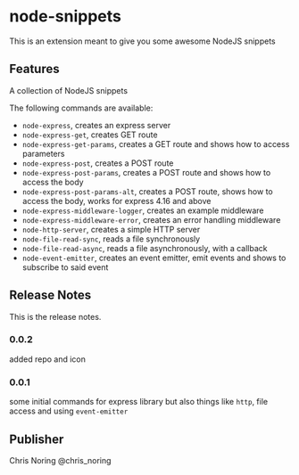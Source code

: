 # node-snippets

This is an extension meant to give you some awesome NodeJS snippets

## Features
A collection of NodeJS snippets

The following commands are available:

- `node-express`, creates an express server
- `node-express-get`, creates GET route
- `node-express-get-params`, creates a GET route and shows how to access parameters
- `node-express-post`, creates a POST route
- `node-express-post-params`, creates a POST route and shows how to access the body
- `node-express-post-params-alt`, creates a POST route, shows how to access the body, works for express 4.16 and above
- `node-express-middleware-logger`, creates an example middleware
- `node-express-middleware-error`, creates an error handling middleware
- `node-http-server`, creates a simple HTTP server
- `node-file-read-sync`, reads a file synchronously
- `node-file-read-async`, reads a file asynchronously, with a callback
- `node-event-emitter`, creates an event emitter, emit events and shows to subscribe to said event

## Release Notes
This is the release notes.

### 0.0.2
added repo and icon

### 0.0.1
some initial commands for express library but also things like `http`, file access and using `event-emitter`

## Publisher
Chris Noring
@chris_noring
